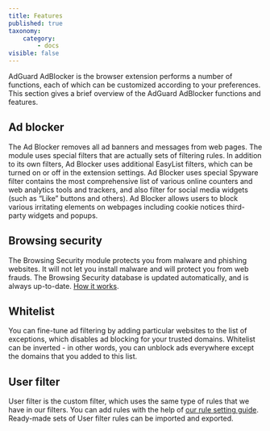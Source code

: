 ```yaml
---
title: Features
published: true
taxonomy:
    category:
        - docs
visible: false
---
```


AdGuard AdBlocker is the browser extension performs a number of functions, each of which can be customized according to your preferences. This section gives a brief overview of the AdGuard AdBlocker  functions and features.

## Ad blocker 

The Ad Blocker removes all ad banners and messages from web pages. The module uses special filters that are actually sets of filtering rules. In addition to its own filters, Ad Blocker uses additional EasyList filters, which can be turned on or off in the extension settings. Ad Blocker uses special Spyware filter contains the most comprehensive list of various online counters and web analytics tools and trackers, and also filter for social media widgets (such as “Like” buttons and others). Ad Blocker allows users to block various irritating elements on webpages including cookie notices third-party widgets and popups. 

## Browsing security 

The Browsing Security module protects you from malware and phishing websites. It will not let you install malware and will protect you from web frauds. The Browsing Security database is updated automatically, and is always up-to-date. [How it works](https://adguard.com/en/how-malware-blocked.html).

## Whitelist 

You can fine-tune ad filtering by adding particular websites to the list of exceptions, which disables ad blocking for your trusted domains. Whitelist can be inverted - in other words, you can unblock ads everywhere except the domains  that you added to this list.

## User filter

User filter is the custom filter, which uses the same type of rules that we have in our filters. You can add rules with the help of [our rule setting guide](https://kb.adguard.com/en/general/how-to-create-your-own-ad-filters). Ready-made sets of User  filter rules can be imported and exported.


